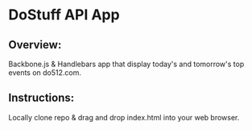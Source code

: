 DoStuff API App
===============

Overview:
-  
Backbone.js & Handlebars app that display today's and tomorrow's top events on do512.com.
  
Instructions:
-
Locally clone repo & drag and drop index.html into your web browser.
